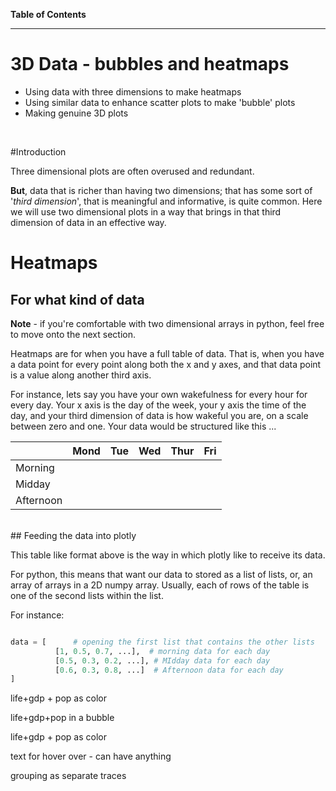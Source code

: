 **Table of Contents**
<!-- toc -->
---

# 3D Data - bubbles and heatmaps

* Using data with three dimensions to make heatmaps
* Using similar data to enhance scatter plots to make 'bubble' plots
* Making genuine 3D plots

<!--sec data-title="Summary" data-id="s1" data-show=true data-collapse=false ces-->

<!--endsec-->

<br>


#Introduction

Three dimensional plots are often overused and redundant.  

**But**, data that is richer than having two dimensions; that has some sort of '*third dimension*', that is meaningful and informative, is quite common.  Here we will use two dimensional plots in a way that brings in that third dimension of data in an effective way.


# Heatmaps

## For what kind of data
**Note** - if you're comfortable with two dimensional arrays in python, feel free to move onto the next section.

Heatmaps are for when you have a full table of data.  That is, when you have a data point for every point along both the x and y axes, and that data point is a value along another third axis.

For instance, lets say you have your own wakefulness for every hour for every day.  Your x axis is the day of the week, your y axis the time of the day, and your third dimension of data is how wakeful you are, on a scale between zero and one.  Your data would be structured like this ...

|  | Mond | Tue | Wed | Thur | Fri |
| -- | -- | -- | -- | -- | -- |
| Morning |  |  |  |  |  |
| Midday |  |  |  |  |  |
| Afternoon |  |  |  |  |  |


<br>
## Feeding the data into plotly

 

This table like format above is the way in which plotly like to receive its data.

For python, this means that want our data to stored as a list of lists, or, an array of arrays in a 2D numpy array.  Usually, each of rows of the table is one of the second lists within the list.

For instance:

```python

data = [      # opening the first list that contains the other lists
          [1, 0.5, 0.7, ...],  # morning data for each day
          [0.5, 0.3, 0.2, ...], # MIdday data for each day
          [0.6, 0.3, 0.8, ...]  # Afternoon data for each day
]
```



life+gdp + pop as color

life+gdp+pop in a bubble

life+gdp + pop as color

text for hover over - can have anything

grouping as separate traces
